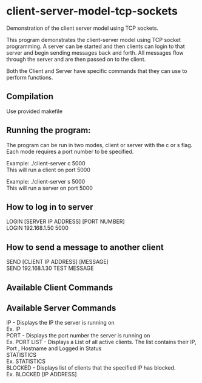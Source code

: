 # client-server-model-tcp-sockets
Demonstration of the client server model using TCP sockets.

This program demonstrates the client-server model using TCP socket programming. A server can be started and then clients can login to that server and begin sending messages back and forth. All messages flow through the server and are then passed on to the client.

Both the Client and Server have specific commands that they can use to perform functions.

## Compilation
Use provided makefile

## Running the program:
The program can be run in two modes, client or server with the c or s flag. Each mode requires a port number to be specified.

Example: ./client-server c 5000  
This will run a client on port 5000  

Example: ./client-server s 5000  
This will run a server on port 5000  

## How to log in to server
LOGIN [SERVER IP ADDRESS] [PORT NUMBER]  
LOGIN 192.168.1.50 5000  

## How to send a message to another client
SEND [CLIENT IP ADDRESS] [MESSAGE]  
SEND 192.168.1.30 TEST MESSAGE  

## Available Client Commands


## Available Server Commands
IP - Displays the IP the server is running on  
Ex. IP  
PORT - Displays the port number the server is running on  
Ex. PORT
LIST - Displays a List of all active clients. The list contains their IP, Port , Hostname and Logged in Status  
STATISTICS  
Ex. STATISTICS  
BLOCKED - Displays list of clients that the specified IP has blocked.  
Ex. BLOCKED [IP ADDRESS]  



